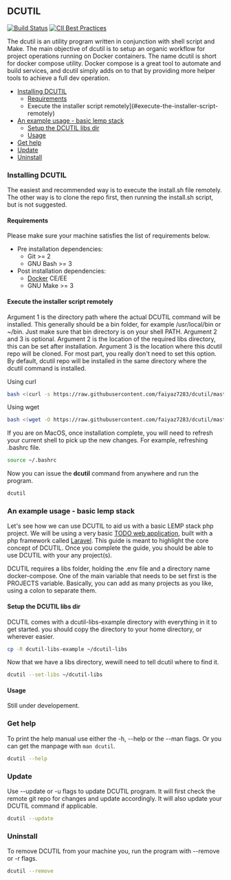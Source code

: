 ## DCUTIL ##
[![Build Status](https://travis-ci.org/faiyaz7283/dcutil.svg?branch=master)](https://travis-ci.org/faiyaz7283/dcutil)
[![CII Best Practices](https://bestpractices.coreinfrastructure.org/projects/1686/badge)](https://bestpractices.coreinfrastructure.org/projects/1686)

The  dcutil  is an utility program written in conjunction with shell script and Make. The main objective of dcutil is to 
setup an organic workflow for project operations running on Docker containers. The name dcutil is short for docker compose 
utility. Docker compose is a great tool to automate and build services, and dcutil simply adds on to that by providing
more helper tools to achieve a full dev operation. 

- [Installing DCUTIL](#installing-dcutil)
    - [Requirements](#requirements)
    - Execute the installer script remotely](#execute-the-installer-script-remotely)
- [An example usage - basic lemp stack](#an-example-usage---basic-lemp-stack)
    - [Setup the DCUTIL libs dir](#setup-the-dcutil-libs-dir)
    - [Usage](#usage)
- [Get help](#get-help)
- [Update](#update)
- [Uninstall](#uninstall)


### Installing DCUTIL ###

The easiest and recommended way is to execute the install.sh file remotely. The other way is to clone the repo first, 
then running the install.sh script, but is not suggested. 

#### Requirements ####

Please make sure your machine satisfies the list of requirements below. 

- Pre installation dependencies:
    - Git >= 2
    - GNU Bash >= 3
- Post installation dependencies:
    - [Docker](https://docs.docker.com/install) CE/EE
    - GNU Make >= 3

#### Execute the installer script remotely ####

Argument 1 is the directory path where the actual DCUTIL command will be installed. This generally should be a bin 
folder, for example /usr/local/bin or ~/bin. Just make sure that bin directory is on your shell PATH. Argument 2 and 3 
is optional. Argument 2 is the location of the required libs directory, this can be set after installation. 
Argument 3 is the location where this dcutil repo will be cloned. For most part, you really don't need to set this 
option. By default, dcutil repo will be installed in the same directory where the dcutil command is installed. 

Using curl

```bash
bash <(curl -s https://raw.githubusercontent.com/faiyaz7283/dcutil/master/install.sh) ~/bin
```
Using wget

```bash
bash <(wget -O https://raw.githubusercontent.com/faiyaz7283/dcutil/master/install.sh) ~/bin
```

If you are on MacOS, once installation complete, you will need to refresh your current shell to pick up the new changes. 
For example, refreshing .bashrc file.
        
```bash
source ~/.bashrc
```
    
Now you can issue the **dcutil** command from anywhere and run the program.
     
```bash
dcutil
```  

### An example usage - basic lemp stack ###

Let's see how we can use DCUTIL to aid us with a basic LEMP stack php project. We will be using a very basic 
[TODO web application](https://github.com/faiyaz7283/demo_todo), built with a php framework called 
[Laravel](https://laravel.com). This guide is meant to highlight the core concept of DCUTIL. Once you complete the 
guide, you should be able to use DCUTIL with your any project(s). 

DCUTIL requires a libs folder, holding the .env file and a directory name docker-compose. One of the main 
variable that needs to be set first is the PROJECTS variable. Basically, you can add as many projects as you like, using 
a colon to separate them.

#### Setup the DCUTIL libs dir ####

DCUTIL comes with a dcutil-libs-example directory with everything in it to get started. you should copy the directory to
your home directory, or wherever easier. 

```bash
cp -R dcutil-libs-example ~/dcutil-libs
```

Now that we have a libs directory, wewill need to tell dcutil where to find it.

```bash
dcutil --set-libs ~/dcutil-libs
```

#### Usage ####

Still under developement.


### Get help ###

To print the help manual use either the -h, --help or the --man flags. Or you can get the manpage with ```man dcutil```.

```bash
dcutil --help
```

### Update ###

Use --update or -u flags to update DCUTIL program. It will first check the remote git repo for changes and update 
accordingly. It will also update your DCUTIL command if applicable.

```bash
dcutil --update
```

### Uninstall ###

To remove DCUTIL from your machine you, run the program with --remove or -r flags.

```bash
dcutil --remove
```
